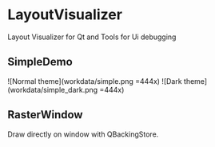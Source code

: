 # LayoutVisualizer
Layout Visualizer for Qt and Tools for Ui debugging
## SimpleDemo
![Normal theme](workdata/simple.png =444x)
![Dark theme](workdata/simple_dark.png =444x)

## RasterWindow
Draw directly on window with QBackingStore.
